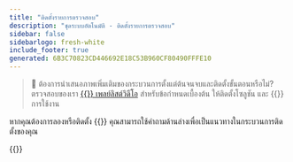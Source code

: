 ```yaml
---
title: "ติดตั้งรายการตรวจสอบ"
description: "ชุดระบบอัตโนมัติ - ติดตั้งรายการตรวจสอบ"
sidebar: false
sidebarlogo: fresh-white
include_footer: true
generated: 6B3C70823CD446692E18C53B960CF80490FFFE10
---
```


> 🎥 ต้องการนําเสนอภาพเพิ่มเติมของกระบวนการตั้งแต่ต้นจนจบและติดตั้งขั้นตอนหรือไม่? ตรวจสอบของเรา <a href='https://www.youtube.com/playlist?list=PLi9EhCY4z99VlRg4j7D1Or6XfXbUcEWZy' target='_blank'>{{<product-name>}} เพลย์ลิสต์วิดีโอ</a> สําหรับข้อกําหนดเบื้องต้น ให้ติดตั้งโซลูชัน และ {{<product-name>}} การใช้งาน

หากคุณต้องการลองหรือติดตั้ง {{<product-name>}} คุณสามารถใช้คําถามด้านล่างเพื่อเป็นแนวทางในกระบวนการติดตั้งของคุณ

{{<questions name="/content/th/get-started/install-checklist.json" completed="ขอขอบคุณที่กรอกรายการตรวจสอบการติดตั้ง" showNavigationButtons="false" locale="th">}}
